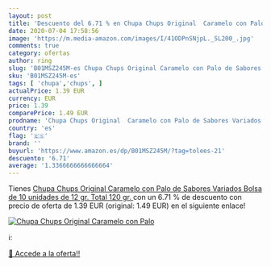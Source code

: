 ```yaml
---
layout: post
title: 'Descuento del 6.71 % en Chupa Chups Original  Caramelo con Palo '
date: 2020-07-04 17:58:56
image: 'https://m.media-amazon.com/images/I/41ODPnSNjpL._SL200_.jpg'
comments: true
category: ofertas
author: ring
slug: 'B01MSZ245M-es Chupa Chups Original Caramelo con Palo de Sabores Variados...'
sku: 'B01MSZ245M-es'
tags: [ 'chupa','chups', ]
actualPrice: 1.39 EUR
currency: EUR
price: 1.39
comparePrice: 1.49 EUR
prodname: 'Chupa Chups Original  Caramelo con Palo de Sabores Variados  Bolsa de 10 unidades de 12 gr.  Total 120 gr. '
country: 'es'
flag: '🇪🇸'
brand: ''
buyurl: 'https://www.amazon.es/dp/B01MSZ245M/?tag=tolees-21'
descuento: '6.71'
average: '1.3366666666666664'
---
```


Tienes [Chupa Chups Original  Caramelo con Palo de Sabores Variados  Bolsa de 10 unidades de 12 gr.  Total 120 gr. ](https://www.amazon.es/dp/B01MSZ245M/?tag=tolees-21) con un 6.71 % de descuento con precio de oferta de 1.39 EUR (original: 1.49 EUR) en el siguiente enlace!

[![Chupa Chups Original  Caramelo con Palo ](https://m.media-amazon.com/images/I/41ODPnSNjpL._SL200_.jpg)](https://www.amazon.es/dp/B01MSZ245M/?tag=tolees-21)

ℹ️:


[🛒 Accede a la oferta!!](https://www.amazon.es/dp/B01MSZ245M/?tag=tolees-21)
